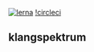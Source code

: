 [![lerna](https://img.shields.io/badge/maintained%20with-lerna-cc00ff.svg)](https://lernajs.io/)
[!circleci](https://img.shields.io/circleci/project/github/RedSparr0w/node-csgo-parser.svg)
## klangspektrum

